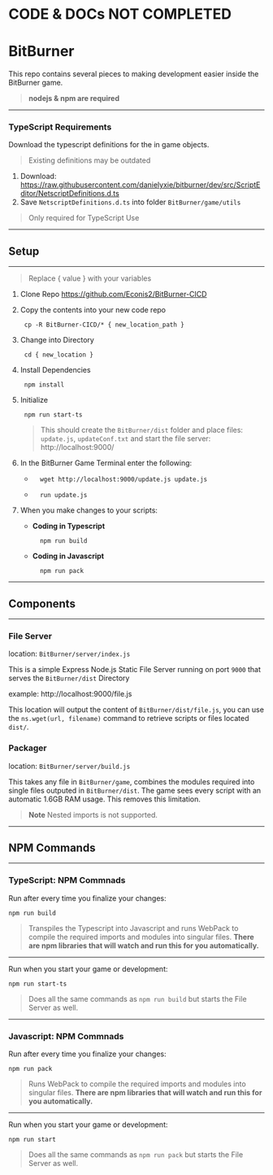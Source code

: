 
# **CODE & DOCs NOT COMPLETED**
# **BitBurner**

This repo contains several pieces to making development easier inside the BitBurner game.

>**nodejs & npm are required**

---
### **TypeScript Requirements**

Download the typescript definitions for the in game objects. 
>Existing definitions may be outdated
1) Download: https://raw.githubusercontent.com/danielyxie/bitburner/dev/src/ScriptEditor/NetscriptDefinitions.d.ts
2) Save `NetscriptDefinitions.d.ts` into folder `BitBurner/game/utils`

>Only required for TypeScript Use
---
## **Setup**
---
>Replace { value } with your variables
1. Clone Repo https://github.com/Econis2/BitBurner-CICD
1. Copy the contents into your new code repo

        cp -R BitBurner-CICD/* { new_location_path }
1. Change into Directory

        cd { new_location }
1. Install Dependencies

        npm install
1. Initialize

        npm run start-ts
    >This should create the `BitBurner/dist` folder and place files: `update.js`, `updateConf.txt` and start the file server: http://localhost:9000/
1. In the BitBurner Game Terminal enter the following:

    -       wget http://localhost:9000/update.js update.js

    -       run update.js
1. When you make changes to your scripts:
    - **Coding in Typescript**
        
            npm run build
    - **Coding in Javascript**

            npm run pack
---
## **Components**
---
### **File Server**

location: `BitBurner/server/index.js`

This is a simple Express Node.js Static File Server running on port `9000` that serves the `BitBurner/dist` Directory

example: http://localhost:9000/file.js

This location will output the content of `BitBurner/dist/file.js`, you can use the `ns.wget(url, filename)` command to retrieve scripts or files located `dist/`.

### **Packager**

location: `BitBurner/server/build.js`

This takes any file in `BitBurner/game`, combines the modules required into single files outputed in `BitBurner/dist`. The game sees every script with an automatic 1.6GB RAM usage. This removes this limitation.
>**Note** Nested imports is not supported.
---
## NPM Commands
---
### **TypeScript: NPM Commnads**

Run after every time you finalize your changes:

    npm run build

>Transpiles the Typescript into Javascript and runs WebPack to compile the required imports and modules into singular files.  **There are npm libraries that will watch and run this for you automatically.**
---

Run when you start your game or development:

    npm run start-ts

>Does all the same commands as `npm run build` but starts the File Server as well. 
---
### **Javascript: NPM Commnads**

Run after every time you finalize your changes:

    npm run pack

>Runs WebPack to compile the required imports and modules into singular files.  **There are npm libraries that will watch and run this for you automatically.**
---
Run when you start your game or development:

    npm run start

>Does all the same commands as `npm run pack` but starts the File Server as well.